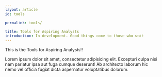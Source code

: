 ```yaml
---
layout: article
id: tools

permalink: tools/

title: Tools for Aspiring Analysts
introduction: In development. Good things come to those who wait
---
```


This is the Tools for Aspiring Analysts!!

Lorem ipsum dolor sit amet, consectetur adipisicing elit. Excepturi culpa nisi nam pariatur ipsa aut fuga cumque deserunt! Ab architecto laborum hic nemo vel officia fugiat dicta aspernatur voluptatibus dolorum.